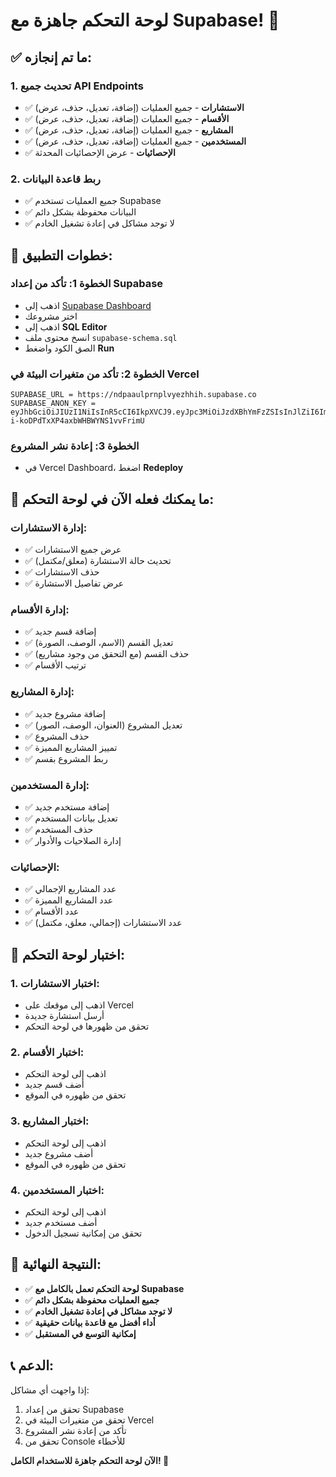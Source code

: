 # لوحة التحكم جاهزة مع Supabase! 🎉

## ✅ **ما تم إنجازه:**

### **1. تحديث جميع API Endpoints**
- ✅ **الاستشارات** - جميع العمليات (إضافة، تعديل، حذف، عرض)
- ✅ **الأقسام** - جميع العمليات (إضافة، تعديل، حذف، عرض)
- ✅ **المشاريع** - جميع العمليات (إضافة، تعديل، حذف، عرض)
- ✅ **المستخدمين** - جميع العمليات (إضافة، تعديل، حذف، عرض)
- ✅ **الإحصائيات** - عرض الإحصائيات المحدثة

### **2. ربط قاعدة البيانات**
- ✅ جميع العمليات تستخدم Supabase
- ✅ البيانات محفوظة بشكل دائم
- ✅ لا توجد مشاكل في إعادة تشغيل الخادم

## 🚀 **خطوات التطبيق:**

### **الخطوة 1: تأكد من إعداد Supabase**
- اذهب إلى [Supabase Dashboard](https://supabase.com/dashboard)
- اختر مشروعك
- اذهب إلى **SQL Editor**
- انسخ محتوى ملف `supabase-schema.sql`
- الصق الكود واضغط **Run**

### **الخطوة 2: تأكد من متغيرات البيئة في Vercel**
```
SUPABASE_URL = https://ndpaaulprnplvyezhhih.supabase.co
SUPABASE_ANON_KEY = eyJhbGciOiJIUzI1NiIsInR5cCI6IkpXVCJ9.eyJpc3MiOiJzdXBhYmFzZSIsInJlZiI6Im5kcGFhdWxwcm5wbHZ5ZXpoaGloIiwicm9sZSI6ImFub24iLCJpYXQiOjE3NTkwMjM4ODUsImV4cCI6MjA3NDU5OTg4NX0.xMnjnITYvXvA-i-koDPdTxXP4axbWHBWYNS1vvFrimU
```

### **الخطوة 3: إعادة نشر المشروع**
- في Vercel Dashboard، اضغط **Redeploy**

## 🎯 **ما يمكنك فعله الآن في لوحة التحكم:**

### **إدارة الاستشارات:**
- ✅ عرض جميع الاستشارات
- ✅ تحديث حالة الاستشارة (معلق/مكتمل)
- ✅ حذف الاستشارات
- ✅ عرض تفاصيل الاستشارة

### **إدارة الأقسام:**
- ✅ إضافة قسم جديد
- ✅ تعديل القسم (الاسم، الوصف، الصورة)
- ✅ حذف القسم (مع التحقق من وجود مشاريع)
- ✅ ترتيب الأقسام

### **إدارة المشاريع:**
- ✅ إضافة مشروع جديد
- ✅ تعديل المشروع (العنوان، الوصف، الصور)
- ✅ حذف المشروع
- ✅ تمييز المشاريع المميزة
- ✅ ربط المشروع بقسم

### **إدارة المستخدمين:**
- ✅ إضافة مستخدم جديد
- ✅ تعديل بيانات المستخدم
- ✅ حذف المستخدم
- ✅ إدارة الصلاحيات والأدوار

### **الإحصائيات:**
- ✅ عدد المشاريع الإجمالي
- ✅ عدد المشاريع المميزة
- ✅ عدد الأقسام
- ✅ عدد الاستشارات (إجمالي، معلق، مكتمل)

## 🧪 **اختبار لوحة التحكم:**

### **1. اختبار الاستشارات:**
- اذهب إلى موقعك على Vercel
- أرسل استشارة جديدة
- تحقق من ظهورها في لوحة التحكم

### **2. اختبار الأقسام:**
- اذهب إلى لوحة التحكم
- أضف قسم جديد
- تحقق من ظهوره في الموقع

### **3. اختبار المشاريع:**
- اذهب إلى لوحة التحكم
- أضف مشروع جديد
- تحقق من ظهوره في الموقع

### **4. اختبار المستخدمين:**
- اذهب إلى لوحة التحكم
- أضف مستخدم جديد
- تحقق من إمكانية تسجيل الدخول

## 🎉 **النتيجة النهائية:**

- ✅ **لوحة التحكم تعمل بالكامل مع Supabase**
- ✅ **جميع العمليات محفوظة بشكل دائم**
- ✅ **لا توجد مشاكل في إعادة تشغيل الخادم**
- ✅ **أداء أفضل مع قاعدة بيانات حقيقية**
- ✅ **إمكانية التوسع في المستقبل**

## 📞 **الدعم:**

إذا واجهت أي مشاكل:
1. تحقق من إعداد Supabase
2. تحقق من متغيرات البيئة في Vercel
3. تأكد من إعادة نشر المشروع
4. تحقق من Console للأخطاء

**الآن لوحة التحكم جاهزة للاستخدام الكامل! 🚀**
